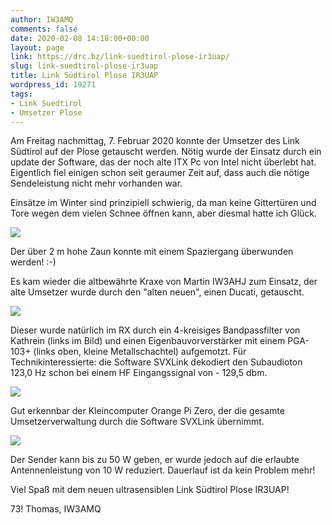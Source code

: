 ```yaml
---
author: IW3AMQ
comments: false
date: 2020-02-08 14:18:00+00:00
layout: page
link: https://drc.bz/link-suedtirol-plose-ir3uap/
slug: link-suedtirol-plose-ir3uap
title: Link Südtirol Plose IR3UAP
wordpress_id: 19271
tags:
- Link Suedtirol
- Umsetzer Plose
---
```





Am Freitag nachmittag, 7. Februar 2020 konnte der Umsetzer des Link Südtirol auf der Plose getauscht werden. Nötig wurde der Einsatz durch ein update der Software, das der noch alte ITX Pc von Intel nicht überlebt hat. Eigentlich fiel einigen schon seit geraumer Zeit auf, dass auch die nötige Sendeleistung nicht mehr vorhanden war.







Einsätze im Winter sind prinzipiell schwierig, da man keine Gittertüren und Tore wegen dem vielen Schnee öffnen kann, aber diesmal hatte ich Glück. 







![](https://drc.bz/wp-content/uploads/2020/02/20200207_153309-1024x576.jpg)







Der über 2 m hohe Zaun konnte mit einem Spaziergang überwunden werden! :-)







Es kam wieder die altbewährte Kraxe von Martin IW3AHJ zum Einsatz, der alte Umsetzer wurde durch den "alten neuen", einen Ducati, getauscht.







![](https://drc.bz/wp-content/uploads/2020/02/20200207_151808-1024x576.jpg)







Dieser wurde natürlich im RX durch ein 4-kreisiges Bandpassfilter von Kathrein (links im Bild) und einen Eigenbauvorverstärker mit einem PGA-103+ (links oben, kleine Metallschachtel) aufgemotzt. Für Technikinteressierte: die Software SVXLink dekodiert den Subaudioton 123,0 Hz schon bei einem HF Eingangssignal von - 129,5 dbm.







![](https://drc.bz/wp-content/uploads/2020/02/20200204_224047-2-1024x858.jpg)







Gut erkennbar der Kleincomputer Orange Pi Zero, der die gesamte Umsetzerverwaltung durch die Software SVXLink übernimmt.







![](https://drc.bz/wp-content/uploads/2020/02/20200207_151846-1024x576.jpg)







Der Sender kann bis zu 50 W geben, er wurde jedoch auf die erlaubte  Antennenleistung von 10 W reduziert. Dauerlauf ist da kein Problem mehr! 







Viel Spaß mit dem neuen ultrasensiblen Link Südtirol Plose IR3UAP!







73! Thomas, IW3AMQ



